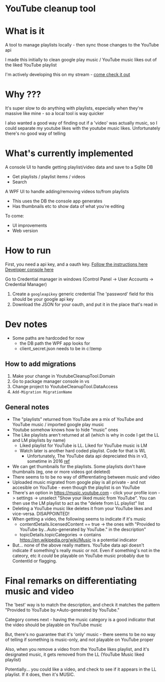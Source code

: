 # YouTube cleanup tool

# What is it
A tool to manage playlists locally - then sync those changes to the YouTube api

I made this initially to clean google play music / YouTube music likes out of the liked YouTube playlist

I'm actively developing this on my stream - [come check it out](https://www.twitch.tv/uNople)

# Why ???

It's super slow to do anything with playlists, especially when they're massive like mine - so a local tool is way quicker

I also wanted a good way of finding out if a 'video' was actually music, so I could separate my youtube likes with the youtube music likes. Unfortunately there's no good way of telling

# What's currently implemented

A console UI to handle getting playlist/video data and save to a Sqlite DB
- Get playlists / playlist items / videos
- Search

A WPF UI to handle adding/removing videos to/from playlists
- This uses the DB the console app generates
- Has thumbnails etc to show data of what you're editing

To come:
- UI improvements
- Web version

# How to run

First, you need a api key, and a oauth key.
[Follow the instructions here](https://developers.google.com/identity/protocols/oauth2/openid-connect)
[Developer console here](https://console.developers.google.com/?pli=1)

Go to Credential manager in windows (Control Panel -> User Accounts -> Credential Manager)

1. Create a `googleapikey` generic credential
   The 'password' field for this should be your google api key
2. Download the JSON for your oauth, and put it in the place that's read in

# Dev notes

- Some paths are hardcoded for now
  - the DB path the WPF app looks for
  - client_secret.json needs to be in c:\temp

## How to add migrations

1. Make your change in YoutubeCleanupTool.Domain
2. Go to package manager console in vs
3. Change project to YoutubeCleanupTool.DataAccess
4. `Add-Migration MigrationName`

## General notes

- The "playlists" returned from YouTube are a mix of YouTube and YouTube music / imported google play music
- Youtube somehow knows how to hide "music" ones
- The Like playlists aren't returned at all (which is why in code I get the LL and LM playlists by name)
  - Liked playlist for YouTube is LL. Liked for YouTube music is LM
  - Watch later is another hard coded playlist. Code for that is WL
    - Unfortunately, The YouTube data api depreciated this in v3, sometime in 2016 [ref](https://stackoverflow.com/questions/44777670/how-to-list-watch-later-list-in-apiv3)
- We can get thumbnails for the playlists. Some playlists don't have thumbnails (eg, one or more videos got deleted)
- There seems to to be no way of differentiating between music and video
- Uploaded music migrated from google play is all private - and not accesible on YouTube - even though the playlist is on YouTube
- There's an option in https://music.youtube.com - click your profile icon -> settings -> unselect "Show your liked music from YouTube".
  You can then use the LM playlist to act as the "delete from LL playlist" list
- Deleting a YouTube music like deletes it from your YouTube likes and vice-versa. DISAPPOINTED!
- When getting a video, the following seems to indicate if it's music
   - contentDetails.licensedContent == true -> the ones with "Provided to YouTube by...Auto-generated by YouTube." in the description"
   - topicDetails.topicCategories -> contains https://en.wikipedia.org/wiki/Music is a potential indicator
- But... none of the above really matters. YouTube data api doesn't indicate if something's really music or not.
  Even if something's not in the cateory, etc it *could* be playable on YouTube music probably due to ContentId or flagging.

# Final remarks on differentiating music and video

The 'best' way is to match the description, and check it matches the pattern "Provided to YouTube by.*Auto-generated by YouTube."

Category comes next - having the music category is a good indicator that the video should be playable on YouTube music

But, there's no guarantee that it's 'only' music - there seems to be no way of telling if something is music-only, and not playable
  on YouTube proper

Also, when you remove a video from the YouTube likes playlist, and it's designated music, it gets removed from the LL (YouTube Music liked playlist)

Potentially... you could like a video, and check to see if it appears in the LL playlist. If it does, then it's MUSIC.